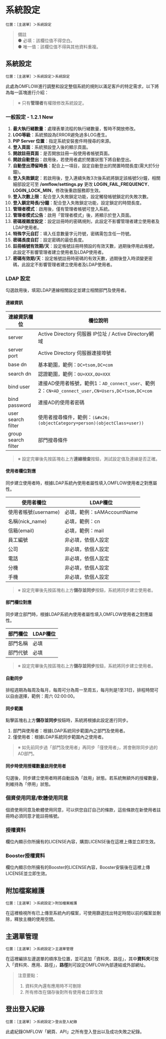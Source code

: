 

# 系統設定

```
位置：［主選單］＞系統設定
```

> 備註  
> ● 必填：該欄位值不得空白。  
> ● 唯一值：該欄位值不得與其他資料重複。

## 系統設定

```
位置：［主選單］＞系統設定＞系統設定
```

此處為OMFLOW進行調整和設定整個系統的規則以滿足客戶的特定需求，以下將為每一區塊進行介紹：

> ※ 只有**管理者**有權限修改系統設定。

### 一般設定 - 1.2.1 New

1. **最大執行緒數量**：處理表單流程的執行緒數量，暫時不開放修改。
2. **LOG等級**：系統預設為ERROR避免過多LOG產生。
3. **PIP Server 位置**：指定系統安裝套件時搜尋的來源。
4. **登入頁面**：系統預設登入後的顯示頁面。
5. **開啟註冊頁面**：是否開放註冊一般使用者帳號頁面。
6. **開啟自動登出**：啟用後，若使用者處於閒置狀態下將自動登出。
7. **自動登出滯留時長**：配合上一項目，設定自動登出的閒置時間長度(需大於5分鐘)。
8. **登入失敗鎖定**：若啟用後，登入連續失敗3次後系統將鎖定該帳號5分鐘，相關細部設定可至 **/omflow/settings.py** 更改 **LOGIN\_FAIL\_FREQUENCY**、**LOGIN\_LOCK\_MIN**，修改後重啟服務即生效。
9. **登入次數上限**：配合登入失敗鎖定功能，設定觸發帳號鎖定的失敗次數。
10. **登入鎖定時長/分鐘**：配合登入失敗鎖定功能，設定鎖定的時間長度。
11. **管理者模式**：啟用後，僅有管理者帳號可登入系統。
12. **管理者模式公告**：啟用「管理者模式」後，將顯示於登入頁面。
13. **密碼複雜度設定**：設定註冊時的密碼規則，此設定不影響管理者建立使用者及LDAP使用者。
14. **特殊字元自訂**：填入任意數量字元符號，密碼需包含任一符號。
15. **密碼長度自訂**：設定密碼的最低長度。
16. **註冊帳號有效期/天**：設定帳號註冊時預設的有效天數，過期後停用此帳號，此設定不影響管理者建立使用者及LDAP使用者。
17. **密碼有效期/天**：設定帳號註冊時密碼的有效天數，過期後登入時須變更密碼，此設定不影響管理者建立使用者及LDAP使用者。

### LDAP 設定

勾選啟用後，填寫LDAP連線相關設定並建立相關部門及使用者。

#### 連線資訊

| 連線資訊欄位             | 欄位說明                                                                                          |
| ------------------------ | ------------------------------------------------------------------------------------------------- |
| server                   | Active Directory 伺服器 IP位址 / Active Directory網域                                             |
| server port              | Active Directory 伺服器連接埠號                                                                   |
| base dn                  | 基本範圍，範例：`DC=tsom,DC=com`                                                                  |
| search dn                | 認證範圍，範例：`OU=XXX,OU=XXX`                                                                   |
| bind user                | 連接AD使用者帳號，範例1：`AD_connect_user`、範例2：`CN=AD_connect_user,CN=Users,DC=tsom,DC=com`   |
| bind password            | 連接AD的使用者密碼                                                                                |
| user search filter       | 使用者搜尋條件，範例：`(&#x26;(objectCategory=person)(objectClass=user))`                         |
| group search filter      | 部門搜尋條件                                                                                      |

> ※ 設定完畢後先按區塊右上方**連線檢查**按鈕，測試設定值及連線是否正確。

#### 使用者欄位對應

同步建立使用者時，根據LDAP系統內使用者屬性填入OMFLOW使用者之對應屬性。

| 使用者欄位           | LDAP欄位                          |
| -------------------- | --------------------------------- |
| 使用者帳號(username) | 必填，範例：sAMAccountName        |
| 名稱(nick_name)      | 必填，範例：cn                    |
| 信箱(email)          | 必填，範例：mail                  |
| 員工編號             | 非必填，依個人設定                |
| 公司                 | 非必填，依個人設定                |
| 電話                 | 非必填，依個人設定                |
| 分機                 | 非必填，依個人設定                |
| 手機                 | 非必填，依個人設定                |

> ※ 設定完畢後先按區塊右上方**儲存並同步**按鈕，系統將同步建立使用者。

#### 部門欄位對應

同步建立部門時，根據LDAP系統內使用者屬性填入OMFLOW使用者之對應屬性。

| 部門欄位             | LDAP欄位                          |
| -------------------- | --------------------------------- |
| 部門名稱             | 必填                              |
| 部門代號             | 必填                              |

> ※ 設定完畢後先按區塊右上方**儲存並同步**按鈕，系統將同步建立使用者。

#### 自動同步

排程週期為每周及每月，每周可分為周一至周五，每月則是1至31日，排程時間可以自由選擇，範例：周六 02:00:00。

#### 同步範圍

點擊區塊右上方**儲存並同步**按鈕時，系統將根據此設定進行同步。  
1. 部門與使用者：根據LDAP系統同步範圍內之部門及使用者。  
2. 僅使用者：根據LDAP系統同步範圍內之使用者。

> ※ 如先前同步過「部門及使用者」再同步「僅使用者」，將會刪除同步過的AD部門。

#### **同步時使用授權數量啟用使用者**

勾選後，同步建立使用者時將自動設為「啟用」狀態。若系統無額外的授權數量，則維持為「停用」狀態。

### 個資使用同意/軟體使用同意

個資使用同意及軟體使用同意，可以供您自訂自己的條款，這些條款在新使用者註冊時必須同意才能註冊帳號。

### 授權資料

欄位內顯示你所擁有的LICENSE內容，購買LICENSE後在這裡上傳並立即生效。

### Booster授權資料

欄位內顯示你所擁有的Booster的LICENSE內容，Booster安裝後在這裡上傳LICENSE並立即生效。

## 附加檔案維護

```
位置：［主選單］＞系統設定＞附加檔案維護
```

在這裡檢視所有已上傳至系統內的檔案，可使用篩選找出特定時間以前的檔案並刪除，釋放主機的使用空間。

## 主選單管理

```
位置：［主選單］＞系統設定＞主選單管理
```

在這裡編排左邊選單的順序及位置，並可追加「資料夾、路徑」，其中**資料夾**可放入「資料夾、應用、路徑」，**路徑**則可設定OMFLOW內部連結或外部網址。

> 注意要點：   
> 1. 資料夾內還有應用時不可刪除  
> 2. 所有修改在儲存後對所有使用者立即生效

## 登出登入紀錄

```
位置：［主選單］＞系統設定＞登出登入紀錄
```

此處紀錄OMFLOW「網頁、API」之所有登入登出以及成功失敗之紀錄。
